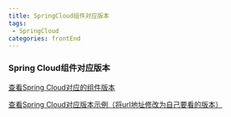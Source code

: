 ```yaml
---
title: SpringCloud组件对应版本
tags: 
 - SpringCloud
categories: frontEnd
---
```


### Spring Cloud组件对应版本
[查看Spring Cloud对应的组件版本](https://spring.io/projects/spring-cloud#overview)

[查看Spring Cloud对应版本示例（将url地址修改为自己要看的版本）](https://cloud.spring.io/spring-cloud-static/Greenwich.SR2/)

